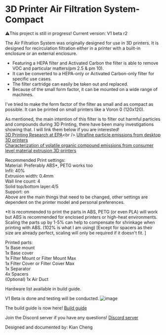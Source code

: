 # 3D Printer Air Filtration System-Compact

⚠️This project is still in progress! Current version: V1 beta r2

The Air Filtration System was originally designed for use in 3D printers.
It is designed for recirculation filtration either in a printer with a built-in enclosure or an external enclosure.

- Featuring a HEPA filter and Activated Carbon the filter is able to remove VOC and particular matters(pm 2.5 & pm 10).
- It can be converted to a HEPA-only or Activated Carbon-only filter for specific use cases.
- The filter cartridge can easily be taken out and replaced.
- Because of the small form factor, it can be mounted on a wide range of machines. 

I've tried to make the form factor of the filter as small and as compact as possible. It can be printed on small printers like a Voron 0 (120x120). 

As mentioned, the main intention of this filter is to filter out harmful particles and compounds during 3D Printing, there have been many investigations showing that. I will link them below if you are interested!<br />
[3D Printing Research at EPA](https://www.epa.gov/chemical-research/3d-printing-research-epa#:~:text=Studies%20have%20found%20that%20the,to%20human%20health%20when%20inhaled.)<br />
[Ultrafine particle emissions from desktop 3D printers](https://www.sciencedirect.com/science/article/pii/S1352231013005086)<br />
[Characterization of volatile organic compound emissions from consumer level material extrusion 3D printers](https://www.sciencedirect.com/science/article/pii/S0360132319304196)

Recommended Print settings:<br />
Material: Preferably ABS*, PETG works too<br />
Infil: 40%<br />
Extrusion width: 0.4mm<br />
Wall line count: 4<br />
Solid top/bottom layer:4/5<br />
Support: on<br />
Above are the main things that need to be changed, other settings are dependent on the printer model and personal preferences. 

*It is recommended to print the parts in ABS, PETG (or even PLA) will work but ABS is recommended for enclosed printers or high-heat environments. <br />
Scaling the parts up by 1-5% can help to compensate for shrinkage when printing with ABS. (102% is what I am using) 
[Except for spacers as their size are already perfect, scaling will only be required if it doesn't fit. ]

Printed parts:<br />
1x Base mount<br />
1x Base cover<br />
1x Filter Mount or Filter Mount Max<br />
1x Filter Cover or Filter Cover Max<br />
1x Separator<br />
4x Spacers<br />
(Optional) 1x Air Duct<br />

Hardware list available in build guide.

V1 Beta is done and testing will be conducted. 
![image](https://user-images.githubusercontent.com/120485197/224540378-1a8faa61-672b-4d6e-b401-d02c43f69cfe.png)

The build guide is now here! [Build guide](https://docs.google.com/document/d/1WegTf6bddh7x7phcnoO4NG55IbVqwgYoXUHPxPr9i4U/edit?usp=sharing)

Join the Discord server if you have any questions! [Discord server](https://discord.gg/GWHTsEvbd3)

Designed and documented by: Kian Cheng

